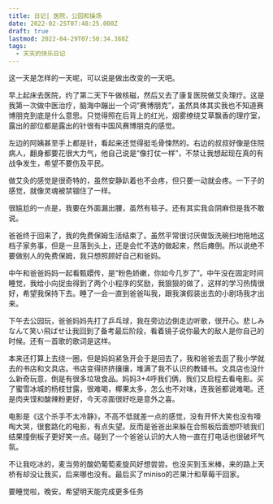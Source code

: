 ```yaml
---
title: 日记| 医院，公园和操场
date: 2022-02-25T07:48:25.000Z
draft: true
lastmod: 2022-04-29T07:50:34.388Z
tags:
  - 天天的快乐日记
---
```

这一天是怎样的一天呢，可以说是做出改变的一天吧。

早上起床去医院，约了第二天下午做核磁，然后又去了康复医院做艾灸理疗。这是我第一次做中医治疗，脑海中蹦出一个词“赛博朋克”，虽然具体其实我也不知道赛博朋克到底是什么意思。只觉得照在后背上的红光，烟雾缭绕艾草飘香的理疗室，露出的部位都是露出的针很有中国风赛博朋克的感觉。

左边的阿姨甚至手上都是针，看起来还觉得挺毛骨悚然的。右边的叔叔好像是住院病人，翻身都要花很大力气，他自己说是“像打仗一样”，不禁让我想起现在真的有战争发生，希望不要伤及平民。

做艾灸的感觉是很奇特的，虽然安静趴着也不会疼，但只要一动就会疼。一下子的感觉，就像灵魂被禁锢住了一样。

很尴尬的一点是，我要在外面漏出腰，虽然有毯子。还有其实我会阴麻但是我不敢说。

爸爸终于回来了，我的免费保姆生活结束了。虽然平常很讨厌做饭洗碗扫地拖地这档子家务事，但是一旦落到头上，还是会忙不迭的做起来，然后瘫倒。所以说绝不要做别人的免费保姆，我只想照顾好自己和爸妈。

中午和爸爸妈妈一起看甄嬛传，是“粉色娇嫩，你如今几岁了”。中午没在固定时间睡觉，我给小向捉虫得到了两个小程序的奖励，我狠狠的做了，这样的学习热情很好，希望我保持下去。睡了一会一直到爸爸叫我，跟我演假装出去的小剧场我才出来。

下午去公园玩，爸爸妈妈先打了乒乓球，我在旁边边倒走边听歌，很开心。悲しみなんて笑い飛ばせ让我回到了备考最后阶段，看着镜子说你最大的敌人是你自己的时候。还有一首歌的歌词是这样。

本来还打算上去绕一圈，但是妈妈紧急开会于是回去了，我和爸爸去逛了我小学就去的书店和文具店。书店变得挤挤攘攘，堆满了我不认识的教辅书。文具店也没什么新奇玩意，倒是有很多垃圾食品。妈妈3+4呼我们俩，我们又启程去看电影。买了蜜雪冰城的杨枝甘露，很难喝，椰果太多，怎么也不对味，连我爸都说难喝。还是肉夹馍和酸辣粉更好，今天凉面很好吃是意外之喜。

电影是《这个杀手不太冷静》，不高不低就差一点的感觉，没有开怀大笑也没有嚎啕大哭，很套路化的电影，有点失望。反而是爸爸出来躲在合照板后面想吓唬我们结果撞倒板子更好笑一点。碰到了一个爸爸认识的大人物一直在打电话也很破坏气氛。

不让我吃冰的，麦当劳的酸奶葡萄麦旋风好想尝尝。也没买到玉米棒，来的路上天桥有却没让我买，后来哪也没有。最后买了miniso的芒果汁和草莓干回家。

要睡觉啦，晚安。希望明天能完成更多任务
